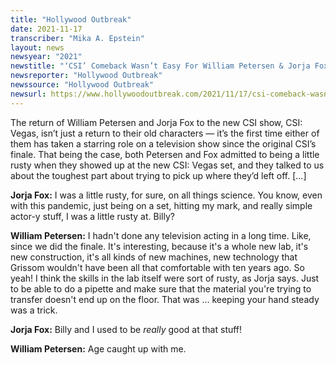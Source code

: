 ```yaml
---
title: "Hollywood Outbreak"
date: 2021-11-17
transcriber: "Mika A. Epstein"
layout: news
newsyear: "2021"
newstitle: "‘CSI’ Comeback Wasn’t Easy For William Petersen & Jorja Fox"
newsreporter: "Hollywood Outbreak"
newssource: "Hollywood Outbreak"
newsurl: https://www.hollywoodoutbreak.com/2021/11/17/csi-comeback-wasnt-easy-for-william-petersen-jorja-fox/
---
```


The return of William Petersen and Jorja Fox to the new CSI show, CSI: Vegas, isn’t just a return to their old characters — it’s the first time either of them has taken a starring role on a television show since the original CSI’s finale. That being the case, both Petersen and Fox admitted to being a little rusty when they showed up at the new CSI: Vegas set, and they talked to us about the toughest part about trying to pick up where they’d left off. [...]

**Jorja Fox:** I was a little rusty, for sure, on all things science. You know, even with this pandemic, just being on a set, hitting my mark, and really simple actor-y stuff, I was a little rusty at. Billy?

**William Petersen:** I hadn't done any television acting in a long time. Like, since we did the finale. It's interesting, because it's a whole new lab, it's new construction, it's all kinds of new machines, new technology that Grissom wouldn't have been all that comfortable with ten years ago. So yeah! I think the skills in the lab itself were sort of rusty, as Jorja says. Just to be able to do a pipette and make sure that the material you're trying to transfer doesn't end up on the floor. That was ... keeping your hand steady was a trick.

**Jorja Fox:** Billy and I used to be _really_ good at that stuff!

**William Petersen:** Age caught up with me.
